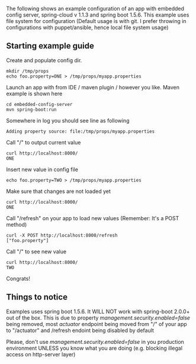 The following shows an example configuration of an app with embedded config server, spring-cloud v 1.1.3 and spring boot 1.5.6.
This example uses file system for configuration (Default usage is with git. I prefer throwing in configurations with puppet/ansible, hence local file system usage)

<h2> Starting example guide </h2>
Create and populate config dir.

```
mkdir /tmp/props
echo foo.property=ONE > /tmp/props/myapp.properties
```

Launch an app with from IDE / maven plugin / however you like. Maven example is shown here

```
cd embedded-config-server
mvn spring-boot:run
```

Somewhere in log you should see line as following
```
Adding property source: file:/tmp/props/myapp.properties
```
Call "/" to output current value
```
curl http://localhost:8000/
ONE
```
Insert new value in config file
```
echo foo.property=TWO > /tmp/props/myapp.properties
```
Make sure that changes are not loaded yet
```
curl http://localhost:8000/
ONE
```
Call "/refresh" on your app to load new values (Remember: It's a POST method)
```
curl -X POST http://localhost:8000/refresh
["foo.property"]
```

Call "/" to see new value
```
curl http://localhost:8000/
TWO
```

Congrats!

<h2> Things to notice </h2>
Examples uses spring boot 1.5.6. It WILL NOT work with spring-boot 2.0.0+ out of the box. This is due to property  <i>management.security.enabled=false</i> being removed, most <i> actuator </i> endpoint being moved from "/" of your app to "/actuator" and /refresh endoint being disabled by default

Please, don't use <i>management.security.enabled=false</i> in you production environment UNLESS you know what you are doing (e.g. blocking illegal access on http-server layer)

